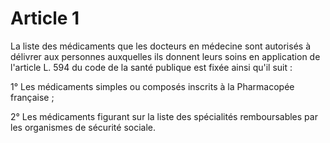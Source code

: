 # Article 1

La liste des médicaments que les docteurs en médecine sont autorisés à délivrer aux personnes auxquelles ils donnent leurs soins en application de l'article L. 594 du code de la santé publique est fixée ainsi qu'il suit :

1° Les médicaments simples ou composés inscrits à la Pharmacopée française ;

2° Les médicaments figurant sur la liste des spécialités remboursables par les organismes de sécurité sociale.

